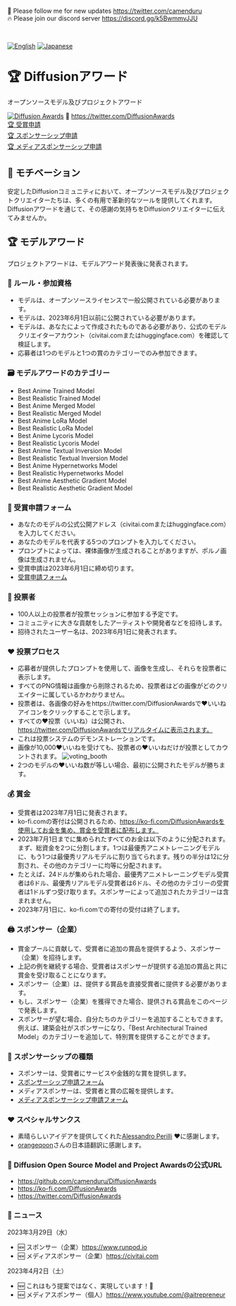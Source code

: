 🐣 Please follow me for new updates https://twitter.com/camenduru <br />
🔥 Please join our discord server https://discord.gg/k5BwmmvJJU

<br />

[![English](https://user-images.githubusercontent.com/54370274/229683685-bb9e3dfb-9f76-46a6-bc8c-fc683fdb7d94.svg)](https://github.com/camenduru/DiffusionAwards/blob/main/README.md)
[![Japanese](https://user-images.githubusercontent.com/54370274/229683680-18e8385f-ef9b-41ca-b76a-2ad926e8a963.svg)](https://github.com/camenduru/DiffusionAwards/blob/main/README.jp.md)

# 🏆 Diffusionアワード
オープンソースモデル及びプロジェクトアワード

[![Diffusion Awards](https://user-images.githubusercontent.com/54370274/229377200-12fc96d0-3ae5-4277-85ad-87377b1e6f28.png)](https://github.com/camenduru/DiffusionAwards)
🐣 https://twitter.com/DiffusionAwards <br />
[🏆 受賞申請](https://github.com/camenduru/DiffusionAwards/issues/new?assignees=&labels=&template=award_application.yml) <br />
[🏆 スポンサーシップ申請](https://github.com/camenduru/DiffusionAwards/issues/new?assignees=&labels=&template=sponsor_application.yml) <br />
[🏆 メディアスポンサーシップ申請](https://github.com/camenduru/DiffusionAwards/issues/new?assignees=&labels=&template=media_sponsor_application.yml) <br />

## 🥳 モチベーション
安定したDiffusionコミュニティにおいて、オープンソースモデル及びプロジェクトクリエイターたちは、多くの有用で革新的なツールを提供してくれます。Diffusionアワードを通じて、その感謝の気持ちをDiffusionクリエイターに伝えてみませんか。

## 🏆 モデルアワード
プロジェクトアワードは、モデルアワード発表後に発表されます。

### 📕 ルール・参加資格
- モデルは、オープンソースライセンスで一般公開されている必要があります。
- モデルは、2023年6月1日以前に公開されている必要があります。
- モデルは、あなたによって作成されたものである必要があり、公式のモデルクリエイターアカウント（civitai.comまたはhuggingface.com）を確認して検証します。
- 応募者は1つのモデルと1つの賞のカテゴリーでのみ参加できます。

### 🗃 モデルアワードのカテゴリー
- Best Anime Trained Model
- Best Realistic Trained Model
- Best Anime Merged Model
- Best Realistic Merged Model
- Best Anime LoRa Model
- Best Realistic LoRa Model
- Best Anime Lycoris Model
- Best Realistic Lycoris Model
- Best Anime Textual Inversion Model
- Best Realistic Textual Inversion Model
- Best Anime Hypernetworks Model
- Best Realistic Hypernetworks Model
- Best Anime Aesthetic Gradient Model
- Best Realistic Aesthetic Gradient Model

### 📄 受賞申請フォーム

- あなたのモデルの公式公開アドレス（civitai.comまたはhuggingface.com）を入力してください。
- あなたのモデルを代表する5つのプロンプトを入力してください。
- プロンプトによっては、裸体画像が生成されることがありますが、ポルノ画像は生成されません。
- 受賞申請は2023年6月1日に締め切ります。
- [受賞申請フォーム](https://github.com/camenduru/DiffusionAwards/issues/new?assignees=&labels=&template=award_application.yml)

### 👀 投票者
- 100人以上の投票者が投票セッションに参加する予定です。
- コミュニティに大きな貢献をしたアーティストや開発者などを招待します。
- 招待されたユーザー名は、2023年6月1日に発表されます。

### ❤ 投票プロセス
- 応募者が提供したプロンプトを使用して、画像を生成し、それらを投票者に表示します。
- すべてのPNG情報は画像から削除されるため、投票者はどの画像がどのクリエイターに属しているかわかりません。
- 投票者は、各画像の好みをhttps://twitter.com/DiffusionAwardsで❤いいねアイコンをクリックすることで示します。
- すべての❤投票（いいね）は公開され、https://twitter.com/DiffusionAwardsでリアルタイムに表示されます。
- これは投票システムのデモンストレーションです。
- 画像が10,000❤いいねを受けても、投票者の❤いいねだけが投票としてカウントされます。
![voting_booth](https://user-images.githubusercontent.com/54370274/228962278-63e2cf79-6026-476d-aa36-34e02e2ddf19.png)
- 2つのモデルの❤いいね数が等しい場合、最初に公開されたモデルが勝ちます。

### 💰 賞金
- 受賞者は2023年7月1日に発表されます。
- ko-fi.comの寄付は公開されるため、https://ko-fi.com/DiffusionAwardsを使用してお金を集め、賞金を受賞者に配布します。
- 2023年7月1日までに集められたすべてのお金は以下のように分配されます。まず、総資金を2つに分割します。1つは最優秀アニメトレーニングモデルに、もう1つは最優秀リアルモデルに割り当てられます。残りの半分は12に分割され、その他のカテゴリーに均等に分配されます。
- たとえば、24ドルが集められた場合、最優秀アニメトレーニングモデル受賞者は6ドル、最優秀リアルモデル受賞者は6ドル、その他のカテゴリーの受賞者は1ドルずつ受け取ります。スポンサーによって追加されたカテゴリーは含まれません。
- 2023年7月1日に、ko-fi.comでの寄付の受付は終了します。

### 🖨 スポンサー（企業）
- 賞金プールに貢献して、受賞者に追加の賞品を提供するよう、スポンサー（企業）を招待します。
- 上記の例を継続する場合、受賞者はスポンサーが提供する追加の賞品と共に賞金を受け取ることになります。
- スポンサー（企業）は、提供する賞品を直接受賞者に提供する必要があります。
- もし、スポンサー（企業）を獲得できた場合、提供される賞品をこのページで発表します。
- スポンサーが望む場合、自分たちのカテゴリーを追加することもできます。例えば、建築会社がスポンサーになり、「Best Architectural Trained Model」のカテゴリーを追加して、特別賞を提供することができます。

### 🍡 スポンサーシップの種類
- スポンサーは、受賞者にサービスや金銭的な賞を提供します。
- [スポンサーシップ申請フォーム](https://github.com/camenduru/DiffusionAwards/issues/new?assignees=&labels=&template=sponsor_application.yml)
- メディアスポンサーは、受賞者と賞の広報を提供します。
- [メディアスポンサーシップ申請フォーム](https://github.com/camenduru/DiffusionAwards/issues/new?assignees=&labels=&template=media_sponsor_application.yml)

### ❤ スペシャルサンクス
- 素晴らしいアイデアを提供してくれた[Alessandro Perilli](https://twitter.com/giano) ❤に感謝します。
- [orangeqoon](https://twitter.com/orangeqoon)さんの日本語翻訳に感謝します。

### 🔗 Diffusion Open Source Model and Project Awardsの公式URL
- https://github.com/camenduru/DiffusionAwards
- https://ko-fi.com/DiffusionAwards
- https://twitter.com/DiffusionAwards

### 📢 ニュース
2023年3月29日（水）
- 🆕 スポンサー（企業）https://www.runpod.io
- 🆕 メディアスポンサー（企業）https://civitai.com

2023年4月2日（土）
- 🆕 これはもう提案ではなく、実現しています！🥳
- 🆕 メディアスポンサー（個人）https://www.youtube.com/@aitrepreneur
